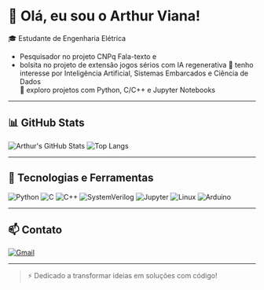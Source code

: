 # 👋 Olá, eu sou o Arthur Viana!

🎓 Estudante de Engenharia Elétrica
  * Pesquisador no projeto CNPq Fala-texto e 
  * bolsita no projeto de extensão jogos sérios com IA regenerativa
🤖 tenho interesse por Inteligência Artificial,
 Sistemas Embarcados e Ciência de Dados  
🔧 exploro projetos com Python, C/C++ e Jupyter Notebooks  

---

## 📊 GitHub Stats

![Arthur's GitHub Stats](https://github-readme-stats.vercel.app/api?username=arthurvianam&show_icons=true&theme=dark&hide=contribs,prs)
![Top Langs](https://github-readme-stats.vercel.app/api/top-langs/?username=arthurvianam&layout=compact&theme=dark)

---

## 🧰 Tecnologias e Ferramentas

![Python](https://img.shields.io/badge/Python-3776AB?style=for-the-badge&logo=python&logoColor=white)
![C](https://img.shields.io/badge/C-00599C?style=for-the-badge&logo=c&logoColor=white)
![C++](https://img.shields.io/badge/C++-00599C?style=for-the-badge&logo=c%2B%2B&logoColor=white)
![SystemVerilog](https://img.shields.io/badge/SystemVerilog-orange?style=for-the-badge)
![Jupyter](https://img.shields.io/badge/Jupyter-F37626?style=for-the-badge&logo=Jupyter&logoColor=white)
![Linux](https://img.shields.io/badge/Linux-FCC624?style=for-the-badge&logo=linux&logoColor=black)
![Arduino](https://img.shields.io/badge/Arduino-00979D?style=for-the-badge&logo=Arduino&logoColor=white)

---

## 📫 Contato

[![Gmail](https://img.shields.io/badge/Gmail-D14836?style=for-the-badge&logo=gmail&logoColor=white)](mailto:arthur.alexandre.mais@ee.ufcg.edu.br)

---

> ⚡ Dedicado a transformar ideias em soluções com código!
